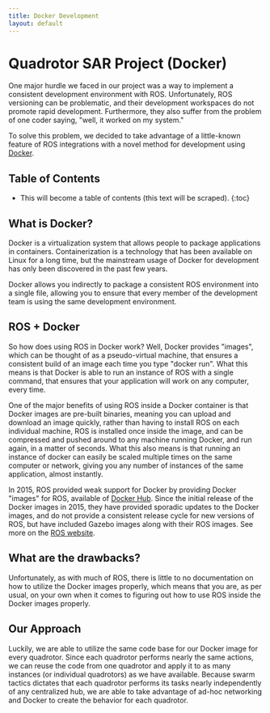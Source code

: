 ```yaml
---
title: Docker Development
layout: default
---
```


# Quadrotor SAR Project (Docker)

One major hurdle we faced in our project was a way to implement a consistent development environment with ROS. Unfortunately, ROS versioning can be problematic, and their development workspaces do not promote rapid development. Furthermore, they also suffer from the problem of one coder saying, "well, it worked on my system."

To solve this problem, we decided to take advantage of a little-known feature of ROS integrations with a novel method for development using [Docker](https://www.docker.com).

## Table of Contents

* This will become a table of contents (this text will be scraped).
{:toc}

## What is Docker?

Docker is a virtualization system that allows people to package applications in containers. Containerization is a technology that has been available on Linux for a long time, but the mainstream usage of Docker for development has only been discovered in the past few years.

Docker allows you indirectly to package a consistent ROS environment into a single file, allowing you to ensure that every member of the development team is using the same development environment.

## ROS + Docker

So how does using ROS in Docker work? Well, Docker provides "images", which can be thought of as a pseudo-virtual machine, that ensures a consistent build of an image each time you type "docker run". What this means is that Docker is able to run an instance of ROS with a single command, that ensures that your application will work on any computer, every time.

One of the major benefits of using ROS inside a Docker container is that Docker images are pre-built binaries, meaning you can upload and download an image quickly, rather than having to install ROS on each individual machine, ROS is installed once inside the image, and can be compressed and pushed around to any machine running Docker, and run again, in a matter of seconds. What this also means is that running an instance of docker can easily be scaled multiple times on the same computer or network, giving you any number of instances of the same application, almost instantly.

In 2015, ROS provided weak support for Docker by providing Docker "images" for ROS, available of [Docker Hub](https://hub.docker.com). Since the initial release of the Docker images in 2015, they have provided sporadic updates to the Docker images, and do not provide a consistent release cycle for new versions of ROS, but have included Gazebo images along with their ROS images. See more on the [ROS website](http://wiki.ros.org/docker/Tutorials/Docker).

## What are the drawbacks?

Unfortunately, as with much of ROS, there is little to no documentation on how to utilize the Docker images properly, which means that you are, as per usual, on your own when it comes to figuring out how to use ROS inside the Docker images properly.

## Our Approach

Luckily, we are able to utilize the same code base for our Docker image for every quadrotor. Since each quadrotor performs nearly the same actions, we can reuse the code from one quadrotor and apply it to as many instances (or individual quadrotors) as we have available. Because swarm tactics dictates that each quadrotor performs its tasks nearly independently of any centralized hub, we are able to take advantage of ad-hoc networking and Docker to create the behavior for each quadrotor.
